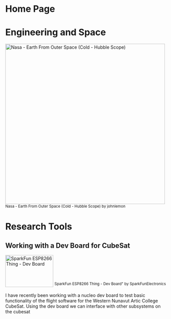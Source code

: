 # Home Page
<h1>Engineering and Space</h1>
<img src="https://live.staticflickr.com/80/263411081_f2e97d0cf6.jpg" alt="Nasa - Earth From Outer Space (Cold - Hubble Scope)" style ="display: block;" width="500" height="500" />
<sup>Nasa - Earth From Outer Space (Cold - Hubble Scope) by johnlemon</sup>  
  
<h1>Research Tools </h1>

<h2>Working with a Dev Board for CubeSat</h2>
<img src="https://live.staticflickr.com/762/22206338264_e79a1a9775.jpg" alt="SparkFun ESP8266 Thing - Dev Board" style="display: inline-block;" width="150" height="100"/>
<sup>SparkFun ESP8266 Thing - Dev Board" by SparkFunElectronics</sup>  
<p> I have recently been working with a nucleo dev board to test basic functionality of the flight software for the Western Nunavut Artic College CubeSat. Using the dev board we can interface with other subsystems on the cubesat</p>
